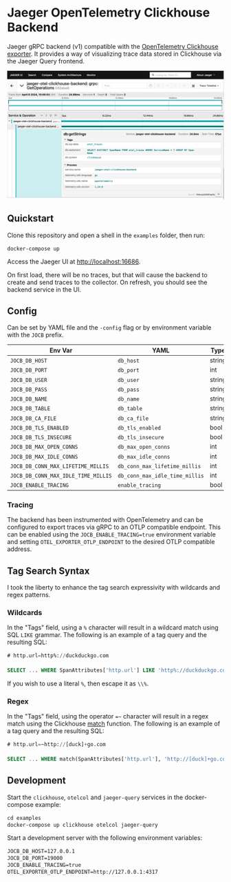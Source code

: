 # Jaeger OpenTelemetry Clickhouse Backend 

Jaeger gRPC backend (v1) compatible with the [OpenTelemetry Clickhouse exporter](https://github.com/open-telemetry/opentelemetry-collector-contrib/tree/main/exporter/clickhouseexporter). It provides a way of visualizing trace data stored in Clickhouse via the Jaeger Query frontend.

![Example trace from backend](assets/ui-example.png)

## Quickstart

Clone this repository and open a shell in the `examples` folder, then run:

```shell
docker-compose up
```
Access the Jaeger UI at [http://localhost:16686](http://localhost:16686).

On first load, there will be no traces, but that will cause the backend to create and send traces to the collector. On refresh, you should see the backend service in the UI.

## Config

Can be set by YAML file and the `-config` flag or by environment variable with the `JOCB` prefix.

| Env Var                             | YAML                           | Type   | Required | Default       | Example           |
|-------------------------------------|--------------------------------|--------|----------|---------------|-------------------|
| `JOCB_DB_HOST`                      | `db_host`                      | string | true     |               | `127.0.0.1`       |
| `JOCB_DB_PORT`                      | `db_port`                      | int    | true     |               | `9000`            |
| `JOCB_DB_USER`                      | `db_user`                      | string | true     | `default`     | `test_user`       |
| `JOCB_DB_PASS`                      | `db_pass`                      | string | false    |               | `test_pass`       |
| `JOCB_DB_NAME`                      | `db_name`                      | string | true     | `otel`        | `custom_database` |
| `JOCB_DB_TABLE`                     | `db_table`                     | string | true     | `otel_traces` | `trace_data`      |
| `JOCB_DB_CA_FILE`                   | `db_ca_file`                   | string | false    |               | `/ca.crt`         |
| `JOCB_DB_TLS_ENABLED`               | `db_tls_enabled`               | bool   | false    | `false`       | `true`            |
| `JOCB_DB_TLS_INSECURE`              | `db_tls_insecure`              | bool   | false    | `false`       | `true`            |
| `JOCB_DB_MAX_OPEN_CONNS`            | `db_max_open_conns`            | int    | false    |               | `10`              |
| `JOCB_DB_MAX_IDLE_CONNS`            | `db_max_idle_conns`            | int    | false    |               | `5`               |
| `JOCB_DB_CONN_MAX_LIFETIME_MILLIS`  | `db_conn_max_lifetime_millis`  | int    | false    |               | `3000`            |
| `JOCB_DB_CONN_MAX_IDLE_TIME_MILLIS` | `db_conn_max_idle_time_millis` | int    | false    |               | `1000`            |
| `JOCB_ENABLE_TRACING`               | `enable_tracing`               | bool   | false    | `false`       | `true`            |

### Tracing

The backend has been instrumented with OpenTelemetry and can be configured to export traces via gRPC to an OTLP compatible endpoint. This can be enabled using the `JOCB_ENABLE_TRACING=true` environment variable and setting `OTEL_EXPORTER_OTLP_ENDPOINT` to the desired OTLP compatible address.

## Tag Search Syntax

I took the liberty to enhance the tag search expressivity with wildcards and regex patterns.

### Wildcards

In the "Tags" field, using a `%` character will result in a wildcard match using SQL `LIKE` grammar. The following is an example of a tag query and the resulting SQL:

```sql
# http.url=http%://duckduckgo.com
  
SELECT ... WHERE SpanAttributes['http.url'] LIKE 'http%://duckduckgo.com'
```

If you wish to use a literal `%`, then escape it as `\\%`.

### Regex

In the "Tags" field, using the operator `=~` character will result in a regex match using the Clickhouse [match](https://clickhouse.com/docs/en/sql-reference/functions/string-search-functions#match) function. The following is an example of a tag query and the resulting SQL:

```sql
# http.url=~http://[duck]+go.com
  
SELECT ... WHERE match(SpanAttributes['http.url'], 'http://[duck]+go.com')
```

## Development

Start the `clickhouse`, `otelcol` and `jaeger-query` services in the docker-compose example:

```shell
cd examples
docker-compose up clickhouse otelcol jaeger-query
```

Start a development server with the following environment variables:

```shell
JOCB_DB_HOST=127.0.0.1
JOCB_DB_PORT=19000
JOCB_ENABLE_TRACING=true
OTEL_EXPORTER_OTLP_ENDPOINT=http://127.0.0.1:4317
```